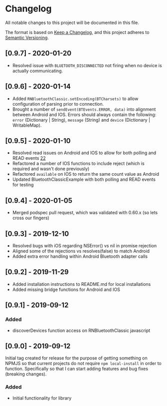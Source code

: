 # Changelog
All notable changes to this project will be documented in this file.

The format is based on [Keep a Changelog](https://keepachangelog.com/en/1.0.0/),
and this project adheres to [Semantic Versioning](https://semver.org/spec/v2.0.0.html).

## [0.9.7] - 2020-01-20 
- Resolved issue with `BLUETOOTH_DISCONNECTED` not firing when no device is actually communicating.

## [0.9.6] - 2020-01-14
- Added `RNBluetoothClassic.setEncoding(BTCharsets)` to allow configuration of parsing prior to connection.
- Brought a number of `sendEvent(BTEvents.ERROR, data)` into alignment between Android and IOS.  Errors should always contain the following: `error` (Dictionary | String), `message` (String) and `device` (Dictionary | WritableMap).

## [0.9.5] - 2020-01-10
- Resolved read issues on Android and IOS to allow for both polling and READ events [22](https://github.com/kenjdavidson/react-native-bluetooth-classic/issues/24)
- Refactored a number of IOS functions to include reject (which is required and wasn't done previously)
- Refactored `available` on IOS to return the same count value as Android
- Updated BluetoothClassicExample with both polling and READ events for testing

## [0.9.4] - 2020-01-05
- Merged podspec pull request, which was validated with 0.60.x (so lets cross our fingers)

## [0.9.3] - 2019-12-10
- Resolved bugs with iOS regarding NSError() vs nil in promise rejection
- Aligned some of the rejections vs resolves(false) to match Android
- Added extra error handling within Android Bluetooth adapter calls

## [0.9.2] - 2019-11-29
- Added installation instructions to README.md for local installations
- Added missing bridge functions for Android and IOS

## [0.9.1] - 2019-09-12
### Added
- discoverDevices function access on RNBluetoothClassic javascript

## [0.9.0] - 2019-09-12
Initial tag created for release for the purpose of getting something on NPMJS so that current projects do not require `npm local-install` in order to function.  Specifically so that I can start adding features and bug fixes (breaking changes).

### Added
- Initial functionality for library
  
